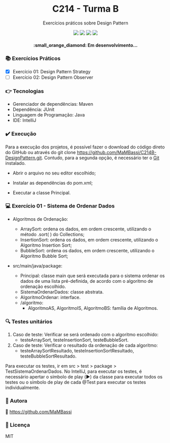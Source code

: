 <h1 align="center"> C214 - Turma B </h1>
<p align="center"> Exercícios práticos sobre Design Pattern</p>

<p align="center">
<img src="https://img.shields.io/static/v1?label=License&message=MIT&color=00bfff&style=plastic"/>

<img src="https://img.shields.io/static/v1?label=LP&message=Java&color=daa520&style=plastic"/>

<img src="https://img.shields.io/static/v1?label=GD&message=Maven&color=9acd32&style=plastic"/>

<img src="https://img.shields.io/static/v1?label=IDE&message=IntelliJ&color=5f9ea0&style=plastic"/>
</p>

<h4 align="center"> :small_orange_diamond: Em desenvolvimento... </h4>

### :books: Exercícios Práticos

- [x] Exercício 01: Design Pattern Strategy
- [ ] Exercício 02: Design Pattern Observer

### :point_right: Tecnologias

- Gerenciador de dependências: Maven
- Dependência: JUnit
- Linguagem de Programação: Java
- IDE: IntelliJ

### :heavy_check_mark: Execução

Para a execução dos projetos, é possível fazer o download do código direto do GitHub ou através do git clone https://github.com/MaMBassi/C214B-DesignPattern.git. Contudo, para a segunda opção, é necessário ter o [Git](https://git-scm.com) instalado.

- Abrir o arquivo no seu editor escolhido;

- Instalar as dependências do pom.xml;

- Executar a classe Principal.

### :computer: Exercício 01 - Sistema de Ordenar Dados

- Algoritmos de Ordenação:
  - ArraySort: ordena os dados, em ordem crescente, utilizando o método .sort( ) do Collections;
  - InsertionSort: ordena os dados, em ordem crescente, utilizando o Algoritmo Insertion Sort;
  - BubbleSort: ordena os dados, em ordem crescente, utilizando o Algoritmo Bubble Sort;

- src/main/java/package:
  -  Principal: classe main que será executada para o sistema ordenar os dados de uma lista pré-definida, de acordo com o algoritmo de ordenação escolhido.
  -  SistemaOrdenarDados: classe abstrata.
  -  AlgoritmoOrdenar: interface.
  -  /algoritmo:
     - AlgoritmoAS, AlgoritmoIS, AlgoritmoBS: família de Algoritmos.  

### :mag: Testes unitários

1. Caso de teste: Verificar se será ordenado com o algoritmo escolhido:
   - testeArraySort, testeInsertionSort, testeBubbleSort.
2. Caso de teste: Verificar o resultado da ordenação de cada algoritmo:
   - testeArraySortResultado, testeInsertionSortResultado, testeBubbleSortResultado.

Para executar os testes, ir em src > test > package > TestSistemaOrdenarDados. No IntelliJ, para executar os testes, é necessário apertar o símbolo de play (:arrow_forward:) da classe para executar todos os testes ou o símbolo de play de cada @Test para executar os testes individualmente.

### :woman: Autora
:link: https://github.com/MaMBassi

### :small_blue_diamond: Licença
MIT

